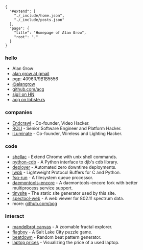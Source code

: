 
    {
      "#extend": [
        "./_include/home.json",
        "./_include/posts.json"
      ],
      "page": {
        "title": "Homepage of Alan Grow",
        "root": "."
      }
    }

### hello

- Alan Grow
- [alan grow at gmail](mailto:alangrow+nospam@gmail.com)
- pgp: 4096R/9B1B5556
- [@alangrow](https://twitter.com/alangrow)
- [github.com/acg](https://github.com/acg)
- [sigil on HN](https://news.ycombinator.com/user?id=sigil)
- [acg on lobste.rs](https://lobste.rs/u/acg)

### companies

- [Endcrawl](https://endcrawl.com) - Co-founder, Video Hacker.
- [ROLI](https://roli.com) - Senior Software Engineer and Platform Hacker.
- [iLuminate](http://iluminate.com) - Co-founder, Wireless and Lighting Hacker.

### code

- [shellac](https://github.com/acg/shellac) - Extend Chrome with unix shell commands.
- [python-cdb](https://github.com/acg/python-cdb) - A Python interface to djb's cdb library.
- [deployer](https://github.com/endcrawl/deployer) - Automated zero downtime deployments.
- [lwpb](https://github.com/acg/lwpb) - Lightweight Protocol Buffers for C and Python.
- [fsq-run](https://github.com/endcrawl/fsq-run) - A filesystem queue processor.
- [daemontools-encore](https://github.com/acg/daemontools-encore/tree/ubuntu-package-1.13) - A daemontools-encore fork with better multiprocess service support.
- [tinysite](https://github.com/acg/tinysite) - The static site generator used by this site.
- [spectool-web](https://github.com/acg/spectool-web) - A web viewer for 802.11 spectrum data.
- more: [github.com/acg](https://github.com/acg)

### interact

- [mandelbrot canvas](./projects/mandelbrot-canvas/) - A zoomable fractal explorer.
- [flagboy](./projects/flagboy/) - A Salt Lake City puzzle game.
- [beatdown](./projects/beatdown/) - Random beat pattern generator.
- [laptop prices](./projects/laptop-prices/) - Visualizing the price of a used laptop.

